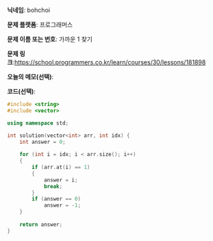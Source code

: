 **닉네임**: bohchoi

**문제 플랫폼**: 프로그래머스

**문제 이름 또는 번호**: 가까운 1 찾기

**문제 링크**:https://school.programmers.co.kr/learn/courses/30/lessons/181898

**오늘의 메모(선택)**: 

**코드(선택)**:

```cpp
#include <string>
#include <vector>

using namespace std;

int solution(vector<int> arr, int idx) {
    int answer = 0;
    
    for (int i = idx; i < arr.size(); i++)
    {
        if (arr.at(i) == 1)
        {
            answer = i;
            break;
        }
        if (answer == 0)
            answer = -1;
    }
    
    return answer;
}

```